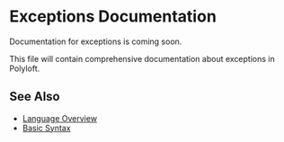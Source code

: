 # Exceptions Documentation

Documentation for exceptions is coming soon.

This file will contain comprehensive documentation about exceptions in Polyloft.

## See Also

- [Language Overview](overview.md)
- [Basic Syntax](syntax.md)
